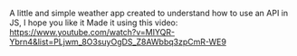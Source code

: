 A little and simple weather app created to understand how to use an API in JS, I hope you like it
Made it using this video: https://www.youtube.com/watch?v=MIYQR-Ybrn4&list=PLjwm_8O3suyOgDS_Z8AWbbq3zpCmR-WE9
